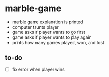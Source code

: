 # marble-game
- marble game explanation is printed
- computer taunts player
- game asks if player wants to go first
- game asks if player wants to play again
- prints how many games played, won, and lost

## to-do
- [ ] fix error when player wins
